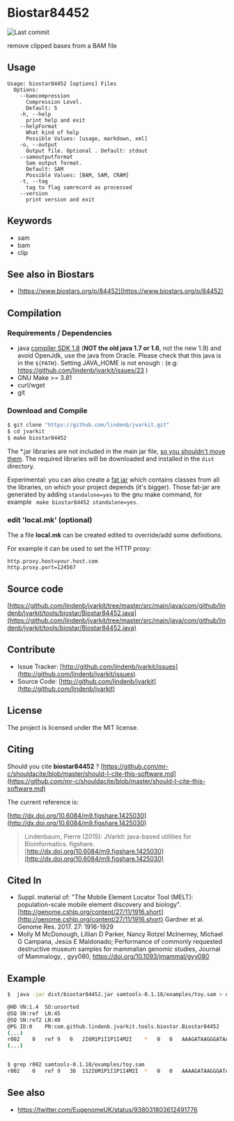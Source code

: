 # Biostar84452

![Last commit](https://img.shields.io/github/last-commit/lindenb/jvarkit.png)

remove clipped bases from a BAM file


## Usage

```
Usage: biostar84452 [options] Files
  Options:
    --bamcompression
      Compression Level.
      Default: 5
    -h, --help
      print help and exit
    --helpFormat
      What kind of help
      Possible Values: [usage, markdown, xml]
    -o, --output
      Output file. Optional . Default: stdout
    --samoutputformat
      Sam output format.
      Default: SAM
      Possible Values: [BAM, SAM, CRAM]
    -t, --tag
      tag to flag samrecord as processed
    --version
      print version and exit

```


## Keywords

 * sam
 * bam
 * clip



## See also in Biostars

 * [https://www.biostars.org/p/84452](https://www.biostars.org/p/84452)


## Compilation

### Requirements / Dependencies

* java [compiler SDK 1.8](http://www.oracle.com/technetwork/java/index.html) (**NOT the old java 1.7 or 1.6**, not the new 1.9) and avoid OpenJdk, use the java from Oracle. Please check that this java is in the `${PATH}`. Setting JAVA_HOME is not enough : (e.g: https://github.com/lindenb/jvarkit/issues/23 )
* GNU Make >= 3.81
* curl/wget
* git


### Download and Compile

```bash
$ git clone "https://github.com/lindenb/jvarkit.git"
$ cd jvarkit
$ make biostar84452
```

The *.jar libraries are not included in the main jar file, [so you shouldn't move them](https://github.com/lindenb/jvarkit/issues/15#issuecomment-140099011 ).
The required libraries will be downloaded and installed in the `dist` directory.

Experimental: you can also create a [fat jar](https://stackoverflow.com/questions/19150811/) which contains classes from all the libraries, on which your project depends (it's bigger). Those fat-jar are generated by adding `standalone=yes` to the gnu make command, for example ` make biostar84452 standalone=yes`.

### edit 'local.mk' (optional)

The a file **local.mk** can be created edited to override/add some definitions.

For example it can be used to set the HTTP proxy:

```
http.proxy.host=your.host.com
http.proxy.port=124567
```
## Source code 

[https://github.com/lindenb/jvarkit/tree/master/src/main/java/com/github/lindenb/jvarkit/tools/biostar/Biostar84452.java](https://github.com/lindenb/jvarkit/tree/master/src/main/java/com/github/lindenb/jvarkit/tools/biostar/Biostar84452.java)


## Contribute

- Issue Tracker: [http://github.com/lindenb/jvarkit/issues](http://github.com/lindenb/jvarkit/issues)
- Source Code: [http://github.com/lindenb/jvarkit](http://github.com/lindenb/jvarkit)

## License

The project is licensed under the MIT license.

## Citing

Should you cite **biostar84452** ? [https://github.com/mr-c/shouldacite/blob/master/should-I-cite-this-software.md](https://github.com/mr-c/shouldacite/blob/master/should-I-cite-this-software.md)

The current reference is:

[http://dx.doi.org/10.6084/m9.figshare.1425030](http://dx.doi.org/10.6084/m9.figshare.1425030)

> Lindenbaum, Pierre (2015): JVarkit: java-based utilities for Bioinformatics. figshare.
> [http://dx.doi.org/10.6084/m9.figshare.1425030](http://dx.doi.org/10.6084/m9.figshare.1425030)


## Cited In

  * Suppl. material of: "The Mobile Element Locator Tool (MELT): population-scale mobile element discovery and biology". [http://genome.cshlp.org/content/27/11/1916.short](http://genome.cshlp.org/content/27/11/1916.short) Gardner et al. Genome Res. 2017. 27: 1916-1929 
  * Molly M McDonough, Lillian D Parker, Nancy Rotzel McInerney, Michael G Campana, Jesús E Maldonado; Performance of commonly requested destructive museum samples for mammalian genomic studies, Journal of Mammalogy, , gyy080, https://doi.org/10.1093/jmammal/gyy080

## Example

```bash
$  java -jar dist/biostar84452.jar samtools-0.1.18/examples/toy.sam > out.sam

@HD	VN:1.4	SO:unsorted
@SQ	SN:ref	LN:45
@SQ	SN:ref2	LN:40
@PG	ID:0	PN:com.github.lindenb.jvarkit.tools.biostar.Biostar84452	VN:b5ebf67dd2926d8a6afadb4d1e36a4959508057f	CL:samtools-0.1.18/examples/toy.sam
(...)
r002	0	ref	9	0	2I6M1P1I1P1I4M2I	*	0	0	AAAGATAAGGGATAAA	*
(...)


$ grep r002 samtools-0.1.18/examples/toy.sam
r002	0	ref	9	30	1S2I6M1P1I1P1I4M2I	*	0	0	AAAAGATAAGGGATAAA	*

```
## See also

* https://twitter.com/EugenomeUK/status/938031803612491776


